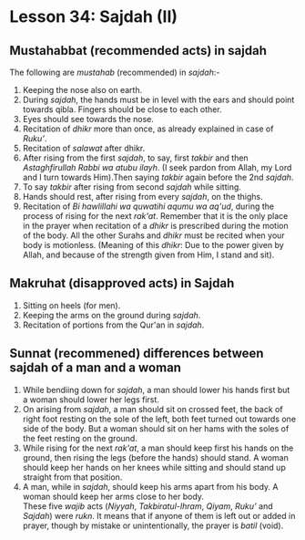 Lesson 34: Sajdah (II)
======================

Mustahabbat (recommended acts) in sajdah
----------------------------------------

The following are *mustahab* (recommended) in *sajdah*:-

1. Keeping the nose also on earth.  
 2. During *sajdah*, the hands must be in level with the ears and should
point towards qibla. Fingers should be close to each other.  
 3. Eyes should see towards the nose.  
 4. Recitation of *dhikr* more than once, as already explained in case
of *Ruku’*.  
 5. Recitation of *salawat* after dhikr.  
 6. After rising from the first *sajdah*, to say, first *takbir* and
then *Astaghfirullah Rabbi wa atubu ilayh*. (I seek pardon from Allah,
my Lord and I turn towards Him).Then saying *takbir* again before the
2nd *sajdah*.  
 7. To say *takbir* after rising from second *sajdah* while sitting.  
 8. Hands should rest, after rising from every *sajdah*, on the
thighs.  
 9. Recitation of *Bi hawlillahi wa quwatihi aqumu wa aq'ud*, during the
process of rising for the next *rak'at*. Remember that it is the only
place in the prayer when recitation of a *dhikr* is prescribed during
the motion of the body. All the other Surahs and *dhikr* must be recited
when your body is motionless. (Meaning of this *dhikr*: Due to the power
given by Allah, and because of the strength given from Him, I stand and
sit).

Makruhat (disapproved acts) in Sajdah
-------------------------------------

1. Sitting on heels (for men).  
 2. Keeping the arms on the ground during *sajdah*.  
 3. Recitation of portions from the Qur'an in *sajdah*.

Sunnat (recommened) differences between sajdah of a man and a woman
-------------------------------------------------------------------

1. While bendiing down for *sajdah*, a man should lower his hands first
but a woman should lower her legs first.  
 2. On arising from *sajdah*, a man should sit on crossed feet, the back
of right foot resting on the sole of the left, both feet turned out
towards one side of the body. But a woman should sit on her hams with
the soles of the feet resting on the ground.  
 3. While rising for the next *rak'at*, a man should keep first his
hands on the ground, then rising the legs (before the hands) should
stand. A woman should keep her hands on her knees while sitting and
should stand up straight from that position.  
 4. A man, while in *sajdah*, should keep his arms apart from his body.
A woman should keep her arms close to her body.  
 These five *wajib* acts (*Niyyah*, *Takbiratul-Ihram*, *Qiyam*, *Ruku’*
and *Sajdah*) were *rukn*. It means that if anyone of them is left out
or added in prayer, though by mistake or unintentionally, the prayer is
*batil* (void).


